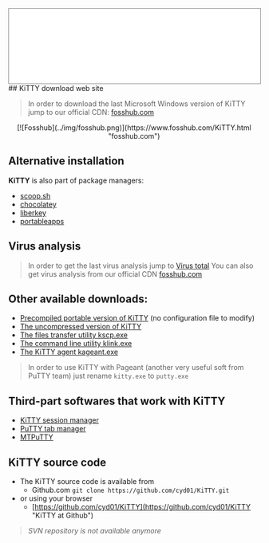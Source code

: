 <div style="text-align: center;"><iframe src="gad.html" frameborder="0" scrolling="no" style="border: 1px solid gray; padding: 0; overflow:hidden; scrolling: no; top:0; left: 0; width: 100%;" onload="this.style.height=(this.contentWindow.document.body.scrollHeight+5)+'px';"></iframe></div>
## KiTTY download web site

> In order to download the last Microsoft Windows version of KiTTY jump to our official CDN: [fosshub.com](https://www.fosshub.com/KiTTY.html "fosshub.com")

<center>
[![Fosshub](../img/fosshub.png)](https://www.fosshub.com/KiTTY.html "fosshub.com")
</center>
 

## Alternative installation

**KiTTY** is also part of package managers:

* [scoop.sh](scoop.md)
* [chocolatey](https://chocolatey.org/packages/kitty)
* [liberkey](https://www.liberkey.com/fr/catalogue/parcourir.html)
* [portableapps](https://portableapps.com/apps/internet/kitty-portable)

## Virus analysis

> In order to get the last virus analysis jump to [Virus total](https://www.virustotal.com/fr/url/5fd4534d0cbcbf12076418cb2966c10f3d150726ee7c08cbe2b9504f4f640d0c/analysis/ "Virus total")
You can also get virus analysis from our official CDN [fosshub.com](https://www.fosshub.com/KiTTY.html "fosshub.com")

## Other available downloads:
* [Precompiled portable version of KiTTY](../files/kitty_portable.exe "Precompiled portable version of KiTTY") (no configuration file to modify) 
* [The uncompressed version of KiTTY](../files/kitty_nocompress.exe "The uncompressed version of KiTTY")
* [The files transfer utility kscp.exe](../files/kscp.exe "The files transfer utility kscp.exe")
* [The command line utility klink.exe](../files/klink.exe "The command line utility klink.exe")
* [The KiTTY agent kageant.exe](../files/kageant.exe "The KiTTY agent kageant.exe")

> In order to use KiTTY with Pageant (another very useful soft from PuTTY team) just rename ```kitty.exe``` to ```putty.exe```

## Third-part softwares that work with KiTTY
* [KiTTY session manager](https://www.noobunbox.net/projects/kitty-session-manager "KiTTY session manager")
* [PuTTY tab manager](https://web.archive.org/web/20210304170047/https://sites.google.com/site/macdsite/puttytabmanager "PuTTY tab manager")
* [MTPuTTY](https://ttyplus.com/multi-tabbed-putty/)

## KiTTY source code
* The KiTTY source code is available from
    * Github.com ```git clone https://github.com/cyd01/KiTTY.git ```
* or using your browser 
    * [https://github.com/cyd01/KiTTY](https://github.com/cyd01/KiTTY "KiTTY at Github")

> *SVN repository is not available anymore*
